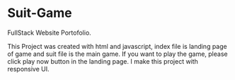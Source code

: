 # Suit-Game

FullStack Website Portofolio.

This Project was created with html and javascript, index file is  landing page of game and suit file is the main game. If you want to play the game, please click play now button in the landing page. I make this project with responsive UI. 
